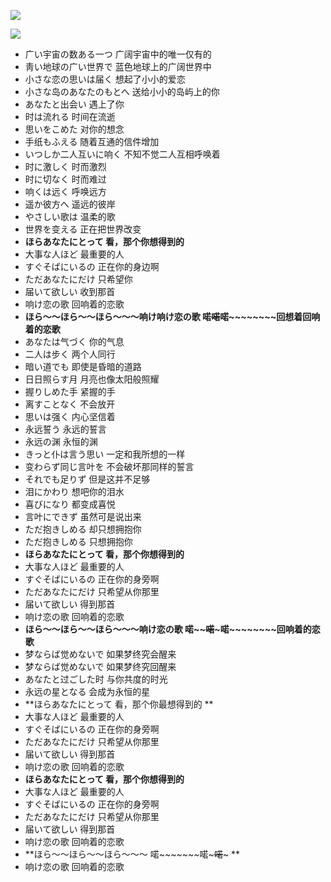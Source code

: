 ![](http://luisyang.weebly.com/uploads/2/2/7/2/22721706/1093572.jpg?301)

![](http://luisyang.weebly.com/uploads/2/2/7/2/22721706/6110864.jpg?299)


- 广い宇宙の数ある一つ 广阔宇宙中的唯一仅有的 
- 靑い地球の广い世界で 蓝色地球上的广阔世界中 
- 小さな恋の思いは届く 想起了小小的爱恋 
- 小さな岛のあなたのもとへ 送给小小的岛屿上的你 
- あなたと出会い 遇上了你 
- 时は流れる 时间在流逝 
- 思いをこめた 对你的想念 
- 手纸もふえる 随着互通的信件增加 
- いつしか二人互いに响く 不知不觉二人互相呼唤着 
- 时に激しく 时而激烈 
- 时に切なく 时而难过 
- 响くは远く 呼唤远方 
- 遥か彼方へ 遥远的彼岸 
- やさしい歌は 温柔的歌 
- 世界を变える 正在把世界改变 
- **ほらあなたにとって 看，那个你想得到的** 
- 大事な人ほど 最重要的人 
- すぐそばにいるの 正在你的身边啊 
- ただあなたにだけ 只希望你 
- 届いて欲しい 收到那首 
- 响け恋の歌 回响着的恋歌 
- **ほら～～ほら～～ほら～～～响け响け恋の歌 喏~~~~~~喏~~~~~~喏~~~~~~~~回想着回响着的恋歌** 
- あなたは气づく 你的气息 
- 二人は步く 两个人同行 
- 暗い道でも 即使是昏暗的道路 
- 日日照らす月 月亮也像太阳般照耀 
- 握りしめた手 紧握的手 
- 离すことなく 不会放开 
- 思いは强く 内心坚信着 
- 永远誓う 永远的誓言 
- 永远の渊 永恒的渊 
- きっと仆は言う思い 一定和我所想的一样 
- 变わらず同じ言叶を 不会破坏那同样的誓言 
- それでも足りず 但是这并不足够 
- 泪にかわり 想吧你的泪水 
- 喜びになり 都变成喜悦 
- 言叶にできず 虽然可是说出来 
- ただ抱きしめる 却只想拥抱你 
- ただ抱きしめる 只想拥抱你 
- **ほらあなたにとって 看，那个你想得到的** 
- 大事な人ほど 最重要的人 
- すぐそばにいるの 正在你的身旁啊 
- ただあなたにだけ 只希望从你那里 
- 届いて欲しい 得到那首 
- 响け恋の歌 回响着的恋歌 
- **ほら～～ほら～～ほら～～～响け恋の歌 喏~~~~~~喏~~~~~喏~~~~~~~~回响着的恋歌** 
- 梦ならば觉めないで 如果梦终究会醒来 
- 梦ならば觉めないで 如果梦终究回醒来 
- あなたと过ごした时 与你共度的时光 
- 永远の星となる 会成为永恒的星 
- **ほらあなたにとって 看，那个你最想得到的 **
- 大事な人ほど 最重要的人 
- すぐそばにいるの 正在你的身旁啊 
- ただあなたにだけ 只希望从你那里 
- 届いて欲しい 得到那首 
- 响け恋の歌 回响着的恋歌 
- **ほらあなたにとって 看，那个你想得到的** 
- 大事な人ほど 最重要的人 
- すぐそばにいるの 正在你的身旁啊 
- ただあなたにだけ 只希望从你那里 
- 届いて欲しい 得到那首 
- 响け恋の歌 回响着的恋歌 
- **ほら～～ほら～～ほら～～～ 喏~~~~~~~喏~~~~~喏~~~~~ **
- 响け恋の歌 回响着的恋歌  